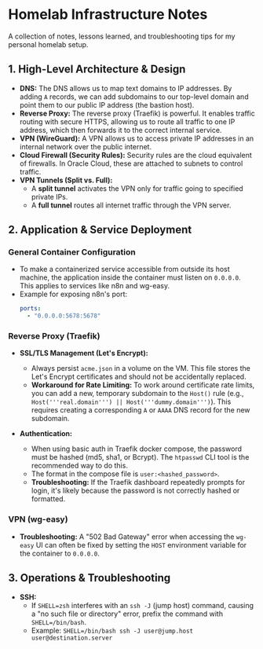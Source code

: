 # Homelab Infrastructure Notes

A collection of notes, lessons learned, and troubleshooting tips for my personal homelab setup.

## 1. High-Level Architecture & Design

*   **DNS:** The DNS allows us to map text domains to IP addresses. By adding `A` records, we can add subdomains to our top-level domain and point them to our public IP address (the bastion host).
*   **Reverse Proxy:** The reverse proxy (Traefik) is powerful. It enables traffic routing with secure HTTPS, allowing us to route all traffic to one IP address, which then forwards it to the correct internal service.
*   **VPN (WireGuard):** A VPN allows us to access private IP addresses in an internal network over the public internet.
*   **Cloud Firewall (Security Rules):** Security rules are the cloud equivalent of firewalls. In Oracle Cloud, these are attached to subnets to control traffic.
*   **VPN Tunnels (Split vs. Full):**
    *   A **split tunnel** activates the VPN only for traffic going to specified private IPs.
    *   A **full tunnel** routes all internet traffic through the VPN server.

## 2. Application & Service Deployment

### General Container Configuration

*   To make a containerized service accessible from outside its host machine, the application inside the container must listen on `0.0.0.0`. This applies to services like n8n and wg-easy.
*   Example for exposing n8n's port:
    ```yaml
    ports:
      - "0.0.0.0:5678:5678"
    ```

### Reverse Proxy (Traefik)

*   **SSL/TLS Management (Let's Encrypt):**
    *   Always persist `acme.json` in a volume on the VM. This file stores the Let's Encrypt certificates and should not be accidentally replaced.
    *   **Workaround for Rate Limiting:** To work around certificate rate limits, you can add a new, temporary subdomain to the `Host()` rule (e.g., `Host('''real.domain''') || Host('''dummy.domain''')`). This requires creating a corresponding `A` or `AAAA` DNS record for the new subdomain.

*   **Authentication:**
    *   When using basic auth in Traefik docker compose, the password must be hashed (md5, sha1, or Bcrypt). The `htpasswd` CLI tool is the recommended way to do this.
    *   The format in the compose file is `user:<hashed_password>`.
    *   **Troubleshooting:** If the Traefik dashboard repeatedly prompts for login, it's likely because the password is not correctly hashed or formatted.

### VPN (wg-easy)

*   **Troubleshooting:** A "502 Bad Gateway" error when accessing the `wg-easy` UI can often be fixed by setting the `HOST` environment variable for the container to `0.0.0.0`.

## 3. Operations & Troubleshooting

*   **SSH:**
    *   If `SHELL=zsh` interferes with an `ssh -J` (jump host) command, causing a "no such file or directory" error, prefix the command with `SHELL=/bin/bash`.
    *   Example: `SHELL=/bin/bash ssh -J user@jump.host user@destination.server`
